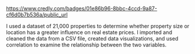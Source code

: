  https://www.credly.com/badges/01e86b96-8bbc-4ccd-9a87-cf6d0b7b536a/public_url

 I used a dataset of 21,000 properties to determine whether property size or location has a greater influence on real estate prices. I imported and cleaned the data from a CSV file, created data visualizations, and used correlation to examine the relationship between the two variables.
